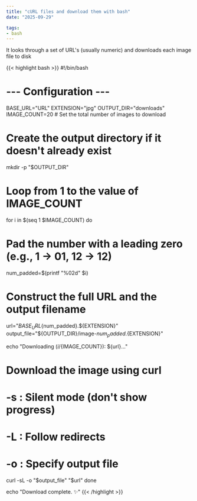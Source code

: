 ```yaml
---
title: "cURL files and download them with bash"
date: "2025-09-29"

tags: 
- bash
---
```


It looks through a set of URL's (usually numeric) and downloads each image file to disk

{{< highlight bash >}}
#!/bin/bash

# --- Configuration ---
BASE_URL="URL"
EXTENSION="jpg"
OUTPUT_DIR="downloads"
IMAGE_COUNT=20 # Set the total number of images to download

# Create the output directory if it doesn't already exist
mkdir -p "$OUTPUT_DIR"

# Loop from 1 to the value of IMAGE_COUNT
for i in $(seq 1 $IMAGE_COUNT)
do
  # Pad the number with a leading zero (e.g., 1 -> 01, 12 -> 12)
  num_padded=$(printf "%02d" $i)

  # Construct the full URL and the output filename
  url="${BASE_URL}${num_padded}.${EXTENSION}"
  output_file="${OUTPUT_DIR}/image-${num_padded}.${EXTENSION}"

  echo "Downloading (${i}/${IMAGE_COUNT}): ${url}..."

  # Download the image using curl
  # -s : Silent mode (don't show progress)
  # -L : Follow redirects
  # -o : Specify output file
  curl -sL -o "$output_file" "$url"
done

echo "Download complete. ✨"
{{< /highlight >}}
